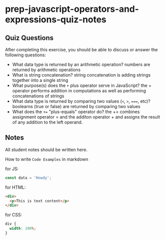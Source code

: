 # prep-javascript-operators-and-expressions-quiz-notes

## Quiz Questions

After completing this exercise, you should be able to discuss or answer the following questions:

- What data type is returned by an arithmetic operation?
  numbers are returned by arithmetic operations
- What is string concatenation?
  string concatenation is adding strings together into a single string
- What purpose(s) does the `+` plus operator serve in JavaScript?
  the + operator performs addition in computations as well as performing concatenations of strings
- What data type is returned by comparing two values (`<`, `>`, `===`, etc)?
  boolearns (true or false) are returned by comparing two values
- What does the `+=` "plus-equals" operator do?
  the += combines assignment operator = and the additon operator + and assigns the result of any addition to the left operand.

## Notes

All student notes should be written here.

How to write `Code Examples` in markdown

for JS:

```javascript
const data = 'Howdy';
```

for HTML:

```html
<div>
  <p>This is text content</p>
</div>
```

for CSS:

```css
div {
  width: 100%;
}
```
